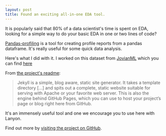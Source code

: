 ```yaml
---
layout: post
title: Found an exciting all-in-one EDA tool.
---
```


It is popularly said that 80% of a data scientist's time is spent on EDA, looking for a simple way to do your basic EDA in one or two lines of code?


[Pandas-profiling](https://pypi.org/project/pandas-profiling/) is a tool for creating profile reports from a pandas dataframe. It's really useful for some quick data analysis. 

Here's what I did with it. I worked on this dataset from [JovianML](https://twitter.com/jovianml) which you can find [here](https://raw.githubusercontent.com/JovianML/opendatasets/master/data/medical-charges.csv)

 From [the project's readme](https://github.com/mojombo/jekyll/blob/master/README.markdown):

  > Jekyll is a simple, blog aware, static site generator. It takes a template directory [...] and spits out a complete, static website suitable for serving with Apache or your favorite web server. This is also the engine behind GitHub Pages, which you can use to host your project’s page or blog right here from GitHub.

It's an immensely useful tool and one we encourage you to use here with Lanyon.

Find out more by [visiting the project on GitHub](https://github.com/mojombo/jekyll).
